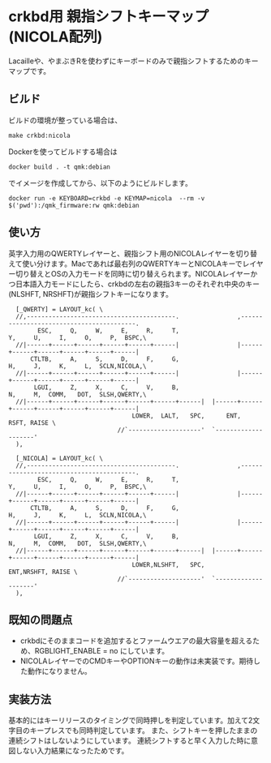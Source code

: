 # crkbd用 親指シフトキーマップ (NICOLA配列)

Lacailleや、やまぶきRを使わずにキーボードのみで親指シフトするためのキーマップです。

## ビルド

ビルドの環境が整っている場合は、
```
make crkbd:nicola
```
Dockerを使ってビルドする場合は
```
docker build . -t qmk:debian
```
でイメージを作成してから、以下のようにビルドします。
```
docker run -e KEYBOARD=crkbd -e KEYMAP=nicola  --rm -v $('pwd'):/qmk_firmware:rw qmk:debian
```

## 使い方

英字入力用のQWERTYレイヤーと、親指シフト用のNICOLAレイヤーを切り替えて使い分けます。Macであれば最右列のQWERTYキーとNICOLAキーでレイヤー切り替えとOSの入力モードを同時に切り替えられます。NICOLAレイヤーかつ日本語入力モードにしたら、crkbdの左右の親指3キーのそれぞれ中央のキー(NLSHFT, NRSHFT)が親指シフトキーになります。

```
  [_QWERTY] = LAYOUT_kc( \
  //,-----------------------------------------.                ,-----------------------------------------.
        ESC,     Q,     W,     E,     R,     T,                      Y,     U,     I,     O,     P,  BSPC,\
  //|------+------+------+------+------+------|                |------+------+------+------+------+------|
      CTLTB,     A,     S,     D,     F,     G,                      H,     J,     K,     L,  SCLN,NICOLA,\
  //|------+------+------+------+------+------|                |------+------+------+------+------+------|
       LGUI,     Z,     X,     C,     V,     B,                      N,     M,  COMM,   DOT,  SLSH,QWERTY,\
  //|------+------+------+------+------+------+------|  |------+------+------+------+------+------+------|
                                  LOWER,  LALT,   SPC,      ENT,  RSFT, RAISE \
                              //`--------------------'  `--------------------'
  ),

  [_NICOLA] = LAYOUT_kc( \
  //,-----------------------------------------.                ,-----------------------------------------.
        ESC,     Q,     W,     E,     R,     T,                      Y,     U,     I,     O,     P,  BSPC,\
  //|------+------+------+------+------+------|                |------+------+------+------+------+------|
      CTLTB,     A,     S,     D,     F,     G,                      H,     J,     K,     L,  SCLN,NICOLA,\
  //|------+------+------+------+------+------|                |------+------+------+------+------+------|
       LGUI,     Z,     X,     C,     V,     B,                      N,     M,  COMM,   DOT,  SLSH,QWERTY,\
  //|------+------+------+------+------+------+------|  |------+------+------+------+------+------+------|
                                  LOWER,NLSHFT,   SPC,      ENT,NRSHFT, RAISE \
                              //`--------------------'  `--------------------'
  ),
```

## 既知の問題点

- crkbdにそのままコードを追加するとファームウエアの最大容量を超えるため、RGBLIGHT_ENABLE = no にしています。
- NICOLAレイヤーでのCMDキーやOPTIONキーの動作は未実装です。期待した動作になりません。

## 実装方法

基本的にはキーリリースのタイミングで同時押しを判定しています。加えて2文字目のキープレスでも同時判定しています。
また、シフトキーを押したままの連続シフトはしないようにしています。
連続シフトすると早く入力した時に意図しない入力結果になったためです。
